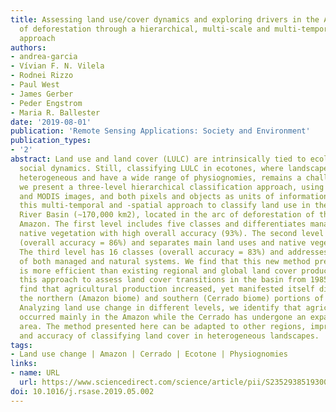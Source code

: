 ```yaml
---
title: Assessing land use/cover dynamics and exploring drivers in the Amazon's arc
  of deforestation through a hierarchical, multi-scale and multi-temporal classification
  approach
authors:
- andrea-garcia
- Vívian F. N. Vilela
- Rodnei Rizzo
- Paul West
- James Gerber
- Peder Engstrom
- Maria R. Ballester
date: '2019-08-01'
publication: 'Remote Sensing Applications: Society and Environment'
publication_types:
- '2'
abstract: Land use and land cover (LULC) are intrinsically tied to ecological and
  social dynamics. Still, classifying LULC in ecotones, where landscapes are commonly
  heterogeneous and have a wide range of physiognomies, remains a challenge. Here
  we present a three-level hierarchical classification approach, using both Landsat
  and MODIS images, and both pixels and objects as units of information. We applied
  this multi-temporal and -spatial approach to classify land use in the Upper Xingu
  River Basin (∼170,000 km2), located in the arc of deforestation of the Brazilian
  Amazon. The first level includes five classes and differentiates managed land from
  native vegetation with high overall accuracy (93%). The second level has 11 classes
  (overall accuracy = 86%) and separates main land uses and native vegetation domains.
  The third level has 16 classes (overall accuracy = 83%) and addresses productivity
  of both managed and natural systems. We find that this new method presented here
  is more efficient than existing regional and global land cover products. Applying
  this approach to assess land cover transitions in the basin from 1985 to 2015, we
  find that agricultural production increased, yet manifested itself differently in
  the northern (Amazon biome) and southern (Cerrado biome) portions of the basin.
  Analyzing land use change in different levels, we identify that agricultural intensification
  occurred mainly in the Amazon while the Cerrado has undergone an expansion in agricultural
  area. The method presented here can be adapted to other regions, improving efficiency
  and accuracy of classifying land cover in heterogeneous landscapes.
tags:
- Land use change | Amazon | Cerrado | Ecotone | Physiognomies
links:
- name: URL
  url: https://www.sciencedirect.com/science/article/pii/S2352938519300291
doi: 10.1016/j.rsase.2019.05.002
---
```

